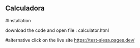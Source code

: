 ## Calculadora 

#Installation

  download the code and open file : calculator.html
  
  #alternative
    click on the live site https://test-siesa.pages.dev/
